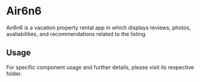 # Air6n6

Air6n6 is a vacation property rental app in which displays reviews, photos, avaliabilities, and recommendations related to the listing. 

## Usage

For specific component usage and further details, please visit its respective folder.
